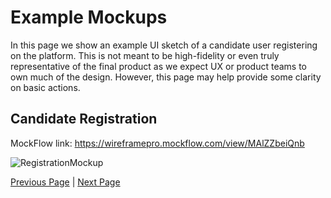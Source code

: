 # Example Mockups
In this page we show an example UI sketch of a candidate user registering on the platform. This is not meant to be high-fidelity or even truly representative of the final product as we expect UX or product teams to own much of the design.
However, this page may help provide some clarity on basic actions.

## Candidate Registration

MockFlow link: https://wireframepro.mockflow.com/view/MAlZZbeiQnb

![RegistrationMockup](https://user-images.githubusercontent.com/2743835/175066952-7a5e93ec-1147-4f82-a794-637d52d1404b.png)

[Previous Page](./Solution/DetailedArch.md) | [Next Page](../ADRs)